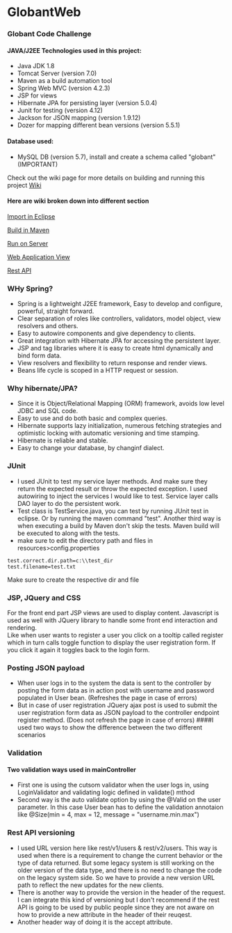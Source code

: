 # GlobantWeb
### Globant Code Challenge

#### JAVA/J2EE Technologies used in this project:
* Java JDK 1.8
* Tomcat Server (version 7.0)
* Maven as a build automation tool
* Spring Web MVC (version 4.2.3)
* JSP for views
* Hibernate JPA for persisting layer (version 5.0.4)
* Junit for testing (version 4.12)
* Jackson for JSON mapping (version 1.9.12)
* Dozer for mapping different bean versions (version 5.5.1)

#### Database used:
* MySQL DB (version 5.7), install and create a schema called "globant" (IMPORTANT)

Check out the wiki page for more details on building and running this project [Wiki](https://github.com/kaaljabr/GlobantWeb/wiki)

#### Here are wiki broken down into different section
[Import in Eclipse](https://github.com/kaaljabr/GlobantWeb/wiki/Import-the-project-into-Eclipse)  

[Build in Maven](https://github.com/kaaljabr/GlobantWeb/wiki/Build-the-project-in-Maven)  

[Run on Server](https://github.com/kaaljabr/GlobantWeb/wiki/Run-on-Tomcat-Server)  

[Web Application View](https://github.com/kaaljabr/GlobantWeb/wiki/Check-the-web-application-in-browser)  

[Rest API](https://github.com/kaaljabr/GlobantWeb/wiki/Check-the-REST-API)  


### WHy Spring?  

* Spring is a lightweight J2EE framework, Easy to develop and configure, powerful, straight forward. 
* Clear separation of roles like controllers, validators, model object, view resolvers and others.
* Easy to autowire components and give dependency to clients.
* Great integration with Hibernate JPA for accessing the persistent layer.
* JSP and tag libraries where it is easy to create html dynamically and bind form data.
* View resolvers and flexibility to return response and render views.
* Beans life cycle is scoped in a HTTP request or session. 

### Why hibernate/JPA?

* Since it is Object/Relational Mapping (ORM) framework, avoids low level JDBC and SQL code. 
* Easy to use and do both basic and complex queries.
* Hibernate supports lazy initialization, numerous fetching strategies and optimistic locking with automatic versioning and time stamping.
* Hibernate is reliable and stable.
* Easy to change your database, by changinf dialect.


### JUnit

* I used JUnit to test my service layer methods. And make sure they return the expected result or throw the expected exception. I used autowiring to inject the services I would like to test. Service layer calls DAO layer to do the persistent work.
* Test class is TestService.java, you can test by running JUnit test in eclipse. Or by running the maven command "test". Another third way is when executing a build by Maven don't skip the tests. Maven build will be executed to along with the tests.
* make sure to edit the directory path and files in resources>config.properties  
```
test.correct.dir.path=c:\\test_dir
test.filename=test.txt
```
Make sure to create the respective dir and file

### JSP, JQuery and CSS

For the front end part JSP views are used to display content. Javascript is used as well with JQuery library to handle some front end interaction and rendering.  
Like when user wants to register a user you click on a tooltip called register which in turn calls toggle function to display the user registration form. If you click it again it toggles back to the login form.


### Posting JSON payload
* When user logs in to the system the data is sent to the controller by posting the form data as in action post with username and password populated in User bean. (Refreshes the page in case of errors)
* But in case of user registration JQuery ajax post is used to submit the user registration form data as JSON payload to the controller endpoint register method.  (Does not refresh the page in case of errors)
####I used two ways to show the difference between the two different scenarios 


### Validation 
#### Two validation ways used in mainController
* First one is using the cutsom validator when the user logs in, using LoginValidator and validating logic defined in validate() mthod 
* Second way is the auto validate option by using the @Valid on the user parameter. In this case User bean has to define the validation annotaion like @Size(min = 4, max = 12, message = "username.min.max") 

  
### Rest API versioning
* I used URL version here like rest/v1/users & rest/v2/users. This way is used when there is a requirement to change the current behavior or the type of data returned. But some legacy system is still working on the older version of the data type, and there is no need to change the code on the legacy system side. So we have to provide a new version URL path to reflect the new updates for the new clients. 
* There is another way to provide the version in the header of the request. I can integrate this kind of versioning but I don't recommend if the rest API is going to be used by public people since they are not aware on how to provide a new attribute in the header of their reuqest.
* Another header way of doing it is the accept attribute.  





